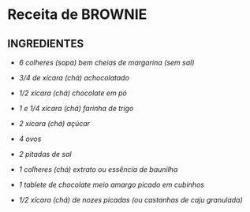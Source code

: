 # Receita de BROWNIE



## INGREDIENTES

- _6 colheres (sopa) bem cheias de margarina (sem sal)_

- _3/4 de xícara (chá) achocolatado_

- _1/2 xícara (chá) chocolate em pó_

- _1 e 1/4 xícara (chá) farinha de trigo_

- _2 xícara (chá) açúcar_

- _4 ovos_

- _2 pitadas de sal_

- _1 colheres (chá) extrato ou essência de baunilha_

- _1 tablete de chocolate meio amargo picado em cubinhos_

- _1/2 xícara (chá) de nozes picadas (ou castanhas de caju granulada)_





